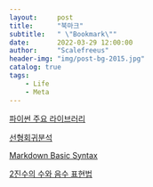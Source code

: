 ```yaml
---
layout:     post
title:      "북마크"
subtitle:   " \"Bookmark\""
date:       2022-03-29 12:00:00
author:     "Scalefreeus"
header-img: "img/post-bg-2015.jpg"
catalog: true
tags:
    - Life
    - Meta
---
```


[파이썬 주요 라이브러리](https://velog.io/@koyo/python-docs-6)

[선형회귀분석](https://blog.naver.com/PostView.naver?blogId=paperfactor_ceo&logNo=222212441873&categoryNo=12&parentCategoryNo=0&viewDate=¤tPage=2&postListTopCurrentPage=&from=postList&userTopListOpen=true&userTopListCount=5&userTopListManageOpen=false&userTopListCurrentPage=2)

[Markdown Basic Syntax](https://www.markdownguide.org/basic-syntax/)

[2진수의 수와 음수 표현법](https://st-lab.tistory.com/189)